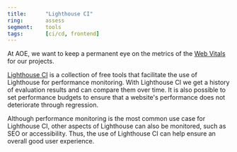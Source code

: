 ```yaml
---
title:      "Lighthouse CI"
ring:       assess
segment:    tools
tags:       [ci/cd, frontend]
---
```


At AOE, we want to keep a permanent eye on the metrics of the [Web Vitals](https://web.dev/learn-web-vitals/) for our projects.

[Lighthouse CI](https://web.dev/lighthouse-ci/) is a collection of free tools that facilitate the use of Lighthouse for performance monitoring. With Lighthouse CI we get a history of evaluation results and can compare them over time. It is also possible to set performance budgets to ensure that a website's performance does not deteriorate through regression.

Although performance monitoring is the most common use case for Lighthouse CI, other aspects of Lighthouse can also be monitored, such as SEO or accessibility. Thus, the use of Lighthouse CI can help ensure an overall good user experience.
